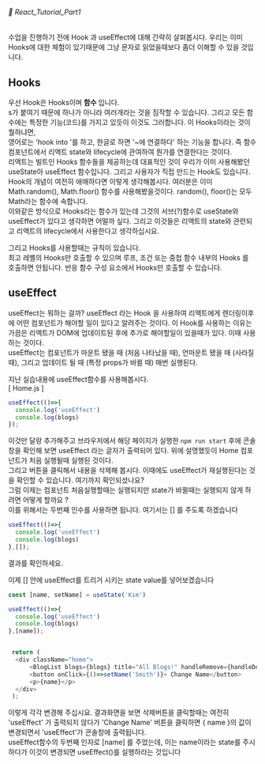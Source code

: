 ###### 🌵 React_Tutorial_Part1

수업을 진행하기 전에 Hook 과 useEffect에 대해 간략히 살펴봅시다.
우리는 이미 Hooks에 대한 체험이 있기때문에 그냥 문자로 읽었을때보다 좀더 이해할 수 있을 것입니다.   
## Hooks  
우선 Hook은 Hooks이며 <b> 함수 </b> 입니다.    
s가 붙여기 때문에 하나가 아니라 여러개라는 것을 짐작할 수 있습니다.  그리고 모든 함수에는 특정한 기능(코드)를 가지고 있듯이 이것도 그러합니다. 이 Hooks이라는 것이 뭘하냐면,   
영어로는 'hook into '를 하고, 한글로 하면 '~에 연결하다' 하는 기능을 합니다.  즉 함수컴포넌트에서 리액트 state와 lifecycle에 관여하여 뭔가를 연결한다는 것이다.   
리액트는 빌트인 Hooks 함수들을 제공하는데 대표적인 것이 우리가 이미 사용해봤던 useState아 useEffect 함수입니다. 그리고 사용자가 직접 만드는 Hook도 있습니다.  
 Hook의 개념이 여전히 애매하다면 이렇게 생각해봅시다.  여러분은 이미 Math.random(), Math.floor() 함수를 사용해봤을것이다. 
 random(), floor()는 모두 Math라는 함수에 속합니다.  
 이와같은 방식으로 Hooks라는 함수가 있는데 그것의 서브(?)함수로 useState와 useEffect가 있다고 생각하면 어떨까 싶다. 그리고 이것들은 리액트의 state와 관련되고 리액트의 lifecycle에서 사용한다고 생각하십시요.  

그리고 Hooks를 사용할때는 규칙이 있습니다.   
최고 레벨의 Hooks만 호출할 수 있으며 루프, 조건 또는 중첩 함수 내부의 Hooks 를 호출하면 안됩니다. 반응 함수 구성 요소에서 Hooks만 호출할 수 있습니다. 



## useEffect   
useEffect는 뭐하는 걸까?
useEffect 라는 Hook 을 사용하여 리액트에게 렌더링이후에 어떤 컴포넌트가 해야할 일이 있다고 알려주는 것이다. 이 Hook를 사용하는 이유는 가끔은 리액트가 DOM에 업데이트된 후에 추가로 해야할일이 있을때가 있다. 이때 사용하는 것이다.    
useEffect는 컴포넌트가 마운트 됐을 때 (처음 나타났을 때), 언마운트 됐을 때 (사라질 때), 그리고 업데이트 될 때 (특정 props가 바뀔 때) 매번 실행된다.  

지난 실습내용에 useEffect함수를 사용해봅시다.  
[ Home.js ]
``` javascript
useEffect(()=>{
  console.log('useEffect')
  console.log(blogs)
});
```    
이것만 달랑 추가해주고 브라우저에서 해당 페이지가 실행한 ``` npm run start ``` 후에  콘솔창을 확인해 보면 useEffect 라는 글자가 출력되어 있다. 위에 설명했듯이 Home 컴포넌트가 처음 실행될때 실행된 것이다.   
그리고 버튼을 클릭해서 내용을 삭제해 봅시다. 이때에도 useEffect가 재실행된다는 것을 확인할 수 있습니다. 여기까지 확인되셨나요?   
그럼 이제는 컴포넌트 처음실행할때는 실행되지만 state가 바뀔때는 실행되지 않게 하려면 어떻게 할까요 ?   
이를 위해서는 두번째 인수를 사용하면 됩니다. 여기서는 [] 를 주도록 하겠습니다      
``` javascript
useEffect(()=>{
  console.log('useEffect')
  console.log(blogs)
},[]);
```
결과를 확인하세요.  

이제 [] 안에 useEffect를 트리거 시키는 state value를  넣어보겠습니다  
```javascript
const [name, setName] = useState('Kim')

useEffect(()=>{
  console.log('useEffect')
  console.log(blogs)
},[name]);


 return ( 
  <div className="home">
      <BlogList blogs={blogs} title="All Blogs!" handleRemove={handleDelete}/>
      <button onClick={()=>setName('Smith')}> Change Name</button>
      <p>{name}</p>
  </div>
 );

```   
이렇게 각각 변경해 주십시요. 결과화면을 보면 삭제버튼을 클릭할때는 여전히 'useEffect' 가 출력되지 않다가 'Change Name' 버튼을 클릭하면 { name }의 값이 변경되면서 'useEffect'가 콘솔창에 출력됩니다.   
useEffect함수의 두번째 인자로 [name] 를 주었는데, 이는 name이라는 state를 주시하다가 이것이 변경되면 useEffect()를 실행하라는 것입니다 

 
